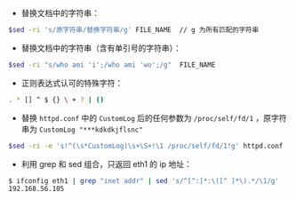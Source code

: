 - 替换文档中的字符串：

```bash
$sed -ri 's/原字符串/替换字符串/g' FILE_NAME  // g 为所有匹配的字符串
```

- 替换文档中的字符串（含有单引号的字符串）：

```bash
$sed -ri "s/who ami 'i';/who ami 'wo';/g"  FILE_NAME
```

- 正则表达式认可的特殊字符：

```bash
. * [] ^ $ {} \ + ? | ()
```

- 替换 `httpd.conf` 中的 `CustomLog` 后的任何参数为 `/proc/self/fd/1` ，原字符串为 `CustomLog "***kdkdkjflsnc"`

```bash
$sed -ri -e 's!^(\s*CustomLog)\s+\S+!\1 /proc/self/fd/1!g' httpd.conf
```

- 利用 grep 和 sed 组合，只返回 eth1 的 ip 地址：

```bash
$ ifconfig eth1 | grep "inet addr" | sed 's/^[^:]*:\([^ ]*\).*/\1/g'
192.168.56.105
```
